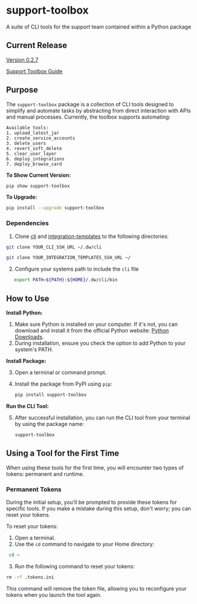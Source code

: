 # support-toolbox
A suite of CLI tools for the support team contained within a Python package 

## Current Release
[Version 0.2.7](https://pypi.org/manage/project/support-toolbox/releases/)

[Support Toolbox Guide](https://dataworld.atlassian.net/wiki/spaces/CX/pages/1601765417/Support+Toolbox+Guide)


## Purpose

The `support-toolbox` package is a collection of CLI tools designed to simplify and automate tasks by abstracting from direct interaction with APIs and manual processes. Currently, the toolbox supports automating:
```
Available tools:
1. upload_latest_jar
2. create_service_accounts
3. delete_users
4. revert_soft_delete
5. clear_user_layer
6. deploy_integrations
7. deploy_browse_card
```

**To Show Current Version:**
```bash
pip show support-toolbox
```

**To Upgrade:**
```bash
pip install --upgrade support-toolbox
```


### Dependencies
1. Clone [cli](https://github.com/datadotworld/cli) and [integration-templates](https://github.com/datadotworld/integration-templates) to the following directories:
   
```bash
git clone YOUR_CLI_SSH_URL ~/.dw/cli
   ```

```bash
git clone YOUR_INTEGRATION_TEMPLATES_SSH_URL ~/
   ```

2. Configure your systems path to include the `cli` file
```bash
   export PATH=${PATH}:${HOME}/.dw/cli/bin
```


## How to Use

**Install Python:**

1. Make sure Python is installed on your computer. If it's not, you can download and install it from the official Python website: [Python Downloads](https://www.python.org/downloads/).
2. During installation, ensure you check the option to add Python to your system's PATH.

**Install Package:**

3. Open a terminal or command prompt.
4. Install the package from PyPI using `pip`:

   ```bash
   pip install support-toolbox
   ```
**Run the CLI Tool:**

5. After successful installation, you can run the CLI tool from your terminal by using the package name:

   ```bash
   support-toolbox
   ```

## Using a Tool for the First Time
When using these tools for the first time, you will encounter two types of tokens: permanent and runtime.

### Permanent Tokens

During the initial setup, you'll be prompted to provide these tokens for specific tools. If you make a mistake during this setup, don't worry; you can reset your tokens.

To reset your tokens:

1. Open a terminal.
2. Use the `cd` command to navigate to your Home directory:

  ```bash
   cd ~
   ```
3. Run the following command to reset your tokens:


  ```bash
  rm -rf .tokens.ini
  ```
This command will remove the token file, allowing you to reconfigure your tokens when you launch the tool again.
